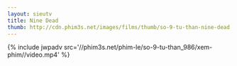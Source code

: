 ```yaml
---
layout: sieutv
title: Nine Dead
thumb: http://cdn.phim3s.net/images/films/thumb/so-9-tu-than-nine-dead.jpg
---
```

{% include jwpadv src='//phim3s.net/phim-le/so-9-tu-than_986/xem-phim//video.mp4' %}